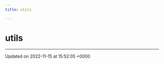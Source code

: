 ```yaml
---
title: utils

---
```


# utils








-------------------------------

Updated on 2022-11-15 at 15:52:05 +0000